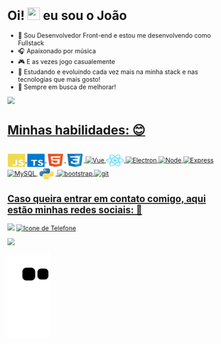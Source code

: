<h1> Oi! <img src="https://media.giphy.com/media/hvRJCLFzcasrR4ia7z/giphy.gif" width="28px" height="28px"> eu sou o João </h1>

- 🔭 Sou Desenvolvedor Front-end e estou me desenvolvendo como Fullstack
- 🎧 Apaixonado por música
- 🎮 E as vezes jogo casualemente  
- 🌱 Estudando e evoluindo cada vez mais na minha stack e nas tecnologias que mais gosto!
- 🚀 Sempre em busca de melhorar!

<div>
 <a href="https://github.com/jovimoura">
 <img altura="180em" src="https://github-readme-stats.vercel.app/api/top-langs/?username=jovimoura&layout=compact&langs_count=16&theme=dark"/>
</div>
  <h1>Minhas habilidades: 😊</h1>
<div style="display: inline_block"><br>
 <img align="center" alt="Js" height="30" width="40" src="https://raw.githubusercontent.com/devicons/devicon/master/icons/javascript/javascript-plain.svg">
 <img align="center" alt="Ts" height="30" width="40" src="https://raw.githubusercontent.com/devicons/devicon/master/icons/typescript/typescript-plain.svg">
 <img align="center" alt="HTML" height="30" width="40" src="https://raw.githubusercontent.com/devicons/devicon/master/icons/html5/html5-original.svg">
 <img align="center" alt="CSS" height="30" width="40" src="https://raw.githubusercontent.com/devicons/devicon/master/icons/css3/css3-original.svg">
 <img align="center" alt="Vue" height="30" width="40" src="https://cdn.jsdelivr.net/gh/devicons/devicon/icons/vuejs/vuejs-original-wordmark.svg" />
 <img align="center" alt="React" height="30" width="40" src="https://raw.githubusercontent.com/devicons/devicon/master/icons/react/react-original.svg">
 <img align="center" alt="Electron" height="30" width="40" src="https://cdn.jsdelivr.net/gh/devicons/devicon/icons/electron/electron-original.svg" />
 <img align="center" alt="Node" height="30" width="40" src="https://cdn.jsdelivr.net/gh/devicons/devicon/icons/nodejs/nodejs-original.svg" />
 <img align="center" alt="Express" height="30" width="40" src="https://cdn.jsdelivr.net/gh/devicons/devicon/icons/express/express-original.svg" />
 <img align="center" alt="MySQL" height="30" width="40" src="https://cdn.jsdelivr.net/gh/devicons/devicon/icons/mysql/mysql-plain-wordmark.svg" />
 <img align="center" alt="Python" height="30" width="40" src="https://raw.githubusercontent.com/devicons/devicon/master/icons/python/python-original.svg">
 <img align="center" alt="bootstrap" height="30" width="40" src="https://cdn.jsdelivr.net/gh/devicons/devicon/icons/bootstrap/bootstrap-original.svg">
 <img align="center" alt="git" height="30" width="40" src="https://cdn.jsdelivr.net/gh/devicons/devicon/icons/git/git-original.svg">
</div>
  <h2> Caso queira entrar em contato comigo, aqui estão minhas redes sociais: 🤗</h2>
<div class="midia">
  <a href="https://www.linkedin.com/in/jovimoura10/" target="_blank"><img src="https://img.shields.io/badge/-LinkedIn-%230077B5?style=for-the-badge&logo=linkedin&logoColor=white" ></a>
 <a href="https://api.whatsapp.com/send?phone=5521984954753" target="_blank"><img src="https://img.shields.io/badge/WhatsApp-25D366?style=for-the-badge&logo=whatsapp&logoColor=white" alt="Icone de Telefone"></a>
          
 <a href = "mailto:joaovictors.mouraa@gmail.com?" target="_blank"><img src="https://img.shields.io/badge/-Gmail-%23333?style=for-the-badge&logo=gmail&logoColor=white" ></a>
</div>
 
 ![Snake animation](https://github.com/jovimoura/jovimoura/blob/output/github-contribution-grid-snake.svg)
